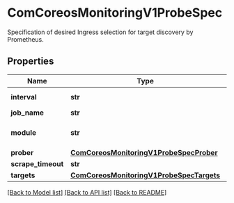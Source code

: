 # ComCoreosMonitoringV1ProbeSpec

Specification of desired Ingress selection for target discovery by Prometheus.
## Properties
Name | Type | Description | Notes
------------ | ------------- | ------------- | -------------
**interval** | **str** | Interval at which targets are probed using the configured prober. If not specified Prometheus&#39; global scrape interval is used. | [optional] 
**job_name** | **str** | The job name assigned to scraped metrics by default. | [optional] 
**module** | **str** | The module to use for probing specifying how to probe the target. Example module configuring in the blackbox exporter: https://github.com/prometheus/blackbox_exporter/blob/master/example.yml | [optional] 
**prober** | [**ComCoreosMonitoringV1ProbeSpecProber**](ComCoreosMonitoringV1ProbeSpecProber.md) |  | [optional] 
**scrape_timeout** | **str** | Timeout for scraping metrics from the Prometheus exporter. | [optional] 
**targets** | [**ComCoreosMonitoringV1ProbeSpecTargets**](ComCoreosMonitoringV1ProbeSpecTargets.md) |  | [optional] 

[[Back to Model list]](../README.md#documentation-for-models) [[Back to API list]](../README.md#documentation-for-api-endpoints) [[Back to README]](../README.md)


